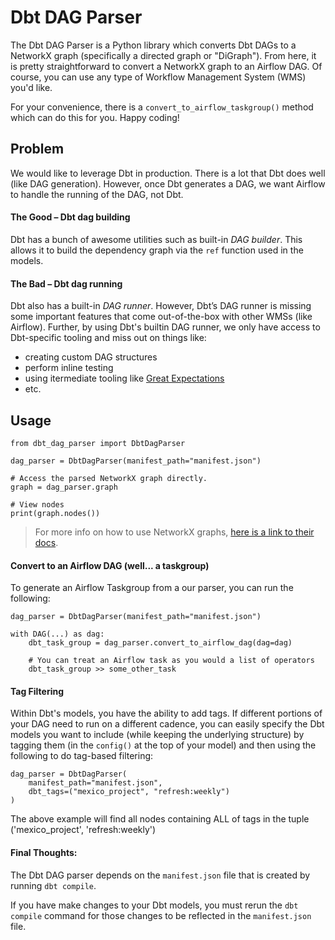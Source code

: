# Dbt DAG Parser
The Dbt DAG Parser is a Python library which converts Dbt DAGs to a NetworkX graph (specifically a directed graph or "DiGraph"). From here, it is pretty straightforward to convert a NetworkX graph to an Airflow DAG. Of course, you can use any type of Workflow Management System (WMS) you'd like.

For your convenience, there is a `convert_to_airflow_taskgroup()` method which can do this for you. Happy coding!


## Problem 
We would like to leverage Dbt in production. There is a lot that Dbt does well (like DAG generation). However, once Dbt generates a DAG, we want Airflow to handle the running of the DAG, not Dbt.

#### The Good – Dbt dag building
Dbt has a bunch of awesome utilities such as built-in *DAG builder*. This allows it to build the dependency graph via the `ref` function used in the models.

#### The Bad – Dbt dag running
Dbt also has a built-in *DAG runner*. However, Dbt’s DAG runner is missing some important features that come out-of-the-box with other WMSs (like Airflow). Further, by using Dbt's builtin DAG runner, we only have access to Dbt-specific tooling and miss out on things like:
- creating custom DAG structures
- perform inline testing
- using itermediate tooling like [Great Expectations](https://greatexpectations.io/)
- etc.


## Usage
```python3
from dbt_dag_parser import DbtDagParser

dag_parser = DbtDagParser(manifest_path="manifest.json")

# Access the parsed NetworkX graph directly.
graph = dag_parser.graph

# View nodes
print(graph.nodes())

```
>For more info on how to use NetworkX graphs, [here is a link to their docs](https://networkx.org/documentation/stable/tutorial.html#directed-graphs).


#### Convert to an Airflow DAG (well... a taskgroup)
To generate an Airflow Taskgroup from a our parser, you can run the following:
```python3
dag_parser = DbtDagParser(manifest_path="manifest.json")

with DAG(...) as dag:
    dbt_task_group = dag_parser.convert_to_airflow_dag(dag=dag)

    # You can treat an Airflow task as you would a list of operators
    dbt_task_group >> some_other_task
```

#### Tag Filtering
Within Dbt's models, you have the ability to add tags. If different portions of your DAG need to run on a different cadence, you can easily specify the Dbt models you want to include (while keeping the underlying structure) by tagging them (in the `config()` at the top of your model) and then using the following to do tag-based filtering:

```python3
dag_parser = DbtDagParser(
    manifest_path="manifest.json",
    dbt_tags=("mexico_project", "refresh:weekly")
)
```

The above example will find all nodes containing ALL of tags in the tuple ('mexico_project', 'refresh:weekly')

#### Final Thoughts:
The Dbt DAG parser depends on the `manifest.json` file that is created by running `dbt compile`.

If you have make changes to your Dbt models, you must rerun the `dbt compile` command for those changes to be reflected in the `manifest.json` file.
